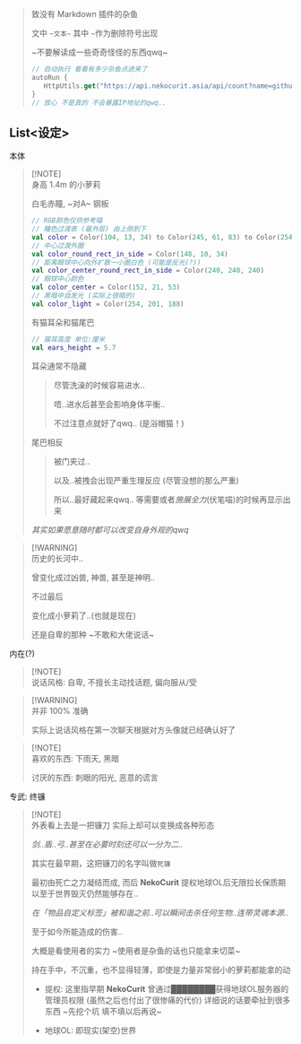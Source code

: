 
> 致没有 Markdown 插件的杂鱼
>
> 文中 `~文本~`  其中 `~`作为删除符号出现
>
> ~不要解读成一些奇奇怪怪的东西qwq~
>
> ``` kt
> // 自动执行 看看有多少杂鱼点进来了
> autoRun {
>    HttpUtils.get("https://api.nekocurit.asia/api/count?name=github_readme_about")
> }
> // 放心 不是真的 不会暴露IP地址的qwq..
> ```

## List<设定>

本体

> [!NOTE]\
> 身高 1.4m 的小萝莉
>
> 白毛赤瞳, ~对A~ 钢板
>
> ``` kt
> // RGB颜色仅供参考喵
> // 瞳色过渡表 (最外层) 由上倒到下
> val color = Color(104, 13, 34) to Color(245, 61, 83) to Color(254, 133, 134) to Color(255, 190, 190)
> // 中心过渡外圈
> val color_round_rect_in_side = Color(148, 10, 34)
> // 距离眼球中心向外扩散一小圈白色 (可能是反光(?))
> val color_center_round_rect_in_side = Color(240, 240, 240)
> // 眼球中心颜色
> val color_center = Color(152, 21, 53)
> // 黑暗中自发光 (实际上很暗的)
> val color_light = Color(254, 201, 188)
> ```
>
> 有猫耳朵和猫尾巴
>
> ``` kt
> // 猫耳高度 单位:厘米
> val ears_height = 5.7
> ``` 
>
> 耳朵通常不隐藏
>
> > 尽管洗澡的时候容易进水..
> >
> > 唔..进水后甚至会影响身体平衡..
> >
> > 不过注意点就好了qwq.. (是浴帽猫！)
>
> 尾巴相反
>
> > 被门夹过..
> >
> > 以及..被拽会出现严重生理反应 (尽管没想的那么严重)
> >
> > 所以..最好藏起来qwq.. 等需要或者*施展全力*(伏笔喵)的时候再显示出来
>
> *其实如果愿意随时都可以改变自身外观的qwq*

> [!WARNING]\
> 历史的长河中..
>
> 曾变化成过凶兽, 神兽, 甚至是神明..
>
> 不过最后
>
> 变化成小萝莉了..(也就是现在)
>
> 还是自卑的那种 ~不敢和大佬说话~

内在(?)

> [!NOTE]\
> 说话风格:
> 自卑, 不擅长主动找话题, 偏向服从/受

> [!WARNING]\
> 并非 100% 准确
>
> 实际上说话风格在第一次聊天根据对方头像就已经确认好了

> [!NOTE]\
> 喜欢的东西: 下雨天, 黑暗
>
> 讨厌的东西: 刺眼的阳光, 恶意的谎言


专武: 终镰

> [!NOTE]\
> 外表看上去是一把镰刀 实际上却可以变换成各种形态
>
> *剑..盾..弓..甚至在必要时刻还可以一分为二..*
>
> 其实在最早期，这把镰刀的名字叫做`死镰`
> 
> 最初由死亡之力凝结而成, 而后 **NekoCurit** 提权地球OL后无限拉长保质期以至于世界毁灭仍然能够存在..
>
> *在「物品自定义标签」被和谐之前..可以瞬间击杀任何生物..连带灵魂本源..*
>
> 至于如今所能造成的伤害..
>
> 大概是看使用者的实力 ~使用者是杂鱼的话也只能拿来切菜~
>
> 持在手中，不沉重，也不显得轻薄，即使是力量非常弱小的萝莉都能拿的动
>
> * 提权: 这里指早期 **NekoCurit** 曾通过████████获得地球OL服务器的管理员权限 (虽然之后也付出了很惨痛的代价) 详细说的话要牵扯到很多东西 ~先挖个坑 填不填以后再说~
>
> * 地球OL: 即现实(架空)世界
